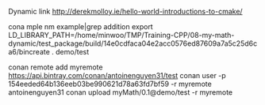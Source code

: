 Dynamic link
http://derekmolloy.ie/hello-world-introductions-to-cmake/

cona mple
nm example|grep addition
export LD_LIBRARY_PATH=/home/minwoo/TMP/Training-CPP/08-my-math-dynamic/test_package/build/14e0cdfaca04e2acc0576ed87609a7a5c25d6ca6/bincreate . demo/test

conan remote add myremote https://api.bintray.com/conan/antoinenguyen31/test
conan user -p 154eeded64b136eeb03be990621d78a63fd7bf59 -r myremote antoinenguyen31
conan upload myMath/0.1@demo/test -r myremote
